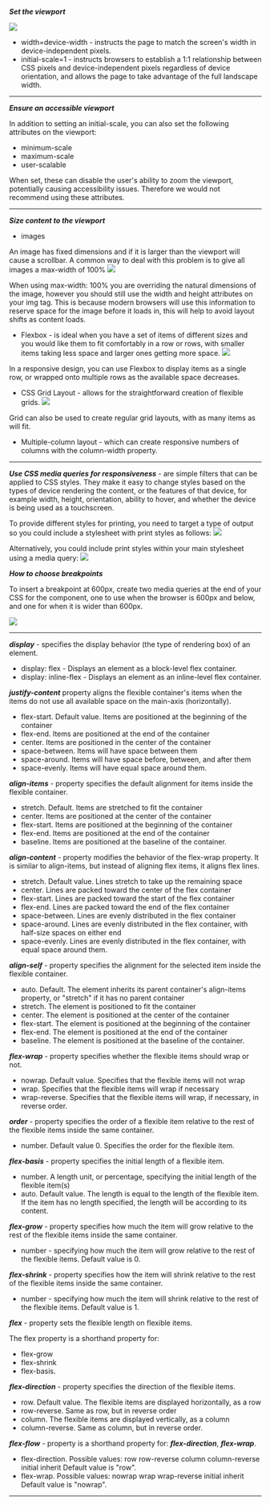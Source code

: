 ***Set the viewport*** 

![](/media/10.jpg)

- width=device-width - instructs the page to match the screen's width in device-independent pixels.
- initial-scale=1 - instructs browsers to establish a 1:1 relationship between CSS pixels and device-independent pixels regardless of device orientation, and allows the page to take advantage of the full landscape width.
___
***Ensure an accessible viewport***

In addition to setting an initial-scale, you can also set the following attributes on the viewport:

- minimum-scale
- maximum-scale
- user-scalable

When set, these can disable the user's ability to zoom the viewport, potentially causing accessibility issues. Therefore we would not recommend using these attributes.
___
***Size content to the viewport***

- images

An image has fixed dimensions and if it is larger than the viewport will cause a scrollbar. A common way to deal with this problem is to give all images a max-width of 100%
![](/media/11.jpg)

When using max-width: 100% you are overriding the natural dimensions of the image, however you should still use the width and height attributes on your img tag. This is because modern browsers will use this information to reserve space for the image before it loads in, this will help to avoid layout shifts as content loads.

- Flexbox - is ideal when you have a set of items of different sizes and you would like them to fit comfortably in a row or rows, with smaller items taking less space and larger ones getting more space.
![](/media/12.jpg)

In a responsive design, you can use Flexbox to display items as a single row, or wrapped onto multiple rows as the available space decreases.

- CSS Grid Layout - allows for the straightforward creation of flexible grids.
![](/media/13.jpg)

Grid can also be used to create regular grid layouts, with as many items as will fit. 

- Multiple-column layout - which can create responsive numbers of columns with the column-width property.
___
***Use CSS media queries for responsiveness*** - are simple filters that can be applied to CSS styles. They make it easy to change styles based on the types of device rendering the content, or the features of that device, for example width, height, orientation, ability to hover, and whether the device is being used as a touchscreen.

To provide different styles for printing, you need to target a type of output so you could include a stylesheet with print styles as follows:
![](/media/14.jpg)

Alternatively, you could include print styles within your main stylesheet using a media query:
![](/media/16.jpg)

***How to choose breakpoints***

To insert a breakpoint at 600px, create two media queries at the end of your CSS for the component, one to use when the browser is 600px and below, and one for when it is wider than 600px.

![](/media/15.jpg)
___
***display*** - specifies the display behavior (the type of rendering box) of an element.
- display: flex - Displays an element as a block-level flex container.
- display: inline-flex - Displays an element as an inline-level flex container.

***justify-content*** property aligns the flexible container's items when the items do not use all available space on the main-axis (horizontally).
- flex-start.	Default value. Items are positioned at the beginning of the container	
- flex-end.	Items are positioned at the end of the container	
- center.  Items are positioned in the center of the container	
- space-between. Items will have space between them	
- space-around.	Items will have space before, between, and after them	
- space-evenly.	Items will have equal space around them.

***align-items*** - property specifies the default alignment for items inside the flexible container.

- stretch.	Default. Items are stretched to fit the container	
- center.	Items are positioned at the center of the container	
- flex-start.	Items are positioned at the beginning of the container	
- flex-end.	Items are positioned at the end of the container	
- baseline.	Items are positioned at the baseline of the container.

***align-content*** - property modifies the behavior of the flex-wrap property. It is similar to align-items, but instead of aligning flex items, it aligns flex lines.

- stretch.	Default value. Lines stretch to take up the remaining space	
- center.	Lines are packed toward the center of the flex container	
- flex-start.	Lines are packed toward the start of the flex container	
- flex-end.	Lines are packed toward the end of the flex container	
- space-between.	Lines are evenly distributed in the flex container	
- space-around.	Lines are evenly distributed in the flex container, with half-size spaces on either end	
- space-evenly.	Lines are evenly distributed in the flex container, with equal space around them.

***align-self*** - property specifies the alignment for the selected item inside the flexible container.

- auto.	Default. The element inherits its parent container's align-items property, or "stretch" if it has no parent container	
- stretch.	The element is positioned to fit the container	
- center.	The element is positioned at the center of the container	
- flex-start.	The element is positioned at the beginning of the container	
- flex-end.	The element is positioned at the end of the container	
- baseline.	The element is positioned at the baseline of the container.

***flex-wrap*** - property specifies whether the flexible items should wrap or not.

- nowrap.	Default value. Specifies that the flexible items will not wrap	
- wrap.	Specifies that the flexible items will wrap if necessary	
- wrap-reverse.	Specifies that the flexible items will wrap, if necessary, in reverse order.

***order*** - property specifies the order of a flexible item relative to the rest of the flexible items inside the same container.

- number.	Default value 0. Specifies the order for the flexible item.

***flex-basis*** - property specifies the initial length of a flexible item.
- number. A length unit, or percentage, specifying the initial length of the flexible item(s)	
- auto.	Default value. The length is equal to the length of the flexible item. If the item has no length specified, the length will be according to its content.

***flex-grow*** - property specifies how much the item will grow relative to the rest of the flexible items inside the same container.
-  number -   specifying how much the item will grow relative to the rest of the flexible items. Default value is 0.

***flex-shrink*** - property specifies how the item will shrink relative to the rest of the flexible items inside the same container.
-  number - specifying how much the item will shrink relative to the rest of the flexible items. Default value is 1.

***flex***  -  property sets the flexible length on flexible items.

The flex property is a shorthand property for:

- flex-grow
- flex-shrink
- flex-basis.

***flex-direction*** - property specifies the direction of the flexible items.

- row.	Default value. The flexible items are displayed horizontally, as a row	
-  row-reverse.	Same as row, but in reverse order	
- column.	The flexible items are displayed vertically, as a column	
- column-reverse.	Same as column, but in reverse order.

***flex-flow*** - property is a shorthand property for: ***flex-direction***,
***flex-wrap***.

- flex-direction.	Possible values:
row
row-reverse
column
column-reverse
initial
inherit
Default value is "row".
- flex-wrap. Possible values:
nowrap
wrap
wrap-reverse
initial
inherit
Default value is "nowrap".


___









